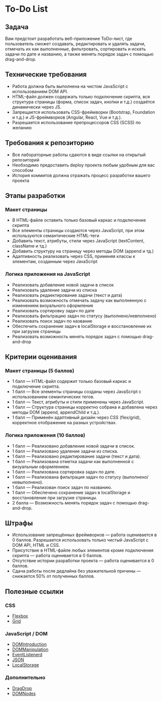 # To-Do List

## Задача
Вам предстоит разработать веб-приложение ToDo-лист, где пользователь сможет создавать, редактировать и удалять задачи, отмечать их как выполненные, фильтровать, сортировать и искать задачи по дате и названию, а также менять порядок задач с помощью drag-and-drop.

## Технические требования
* Работа должна быть выполнена на чистом JavaScript с использованием DOM API.
* HTML-файл должен содержать только подключение скрипта, вся структура страницы (форма, список задач, кнопки и т.д.) создаётся динамически через JS.
* Запрещается использовать CSS-фреймворки (Bootstrap, Foundation и т.д.) и JS-фреймворков (Angular, React, Vue и т.д.).
* Разрешается использование препроцессоров CSS (SCSS) по желанию

## Требования к репозиторию
* Все лабораторные работы сдаются в виде ссылки на открытый репозиторий
* Необходимо предоставить deploy проекта любым удобным для вас способом
* История коммитов должна отражать процесс разработки вашего проекта

## Этапы разработки
### Макет страницы
* В HTML-файле оставить только базовый каркас и подключение скрипта
* Все элементы страницы создаются через JavaScript, при этом используются семантические HTML-теги
* Добавить текст, атрибуты, стили через JavaScript (textContent, className и тд.)
* Добавить структуру на страницу через методы DOM (append и тд.)
* Адаптивность реализовать через CSS, применяя классы к элементам, созданным через JavaScript
### Логика приложения на JavaScript
* Реализовать добавление новой задачи в список
* Реализовать удаление задачи из списка
* Реализовать редаектирование задачи (текст и дата)
* Реализовать возможность отмечать задачу как выполненную с изменением визуального оформления
* Реализовать сортировку задач по дате
* Реализовать фильтрацию задач по статусу (выполнено/невполнено)
* Реализовать поиск задач по название
* Обеспечить сохранение задач в localStorage и восстановление их при загрузке страницы
* Реализовать возможность менять порядок задач с помощью drag-and-drop

## Критерии оценивания
### Макет страницы (5 баллов)
* 1 балл — HTML-файл содержит только базовый каркас и подключение скрипта.
* 1 балл — Все элементы страницы созданы через JavaScript с использованием семантических тегов.
* 1 балл — Текст, атрибуты и стили применены через JavaScript.
* 1 балл — Структура страницы корректно собрана и добавлена через методы DOM (append, appendChild и т.д.).
* 1 балл — Применён адаптивный дизайн через CSS (flex/grid), корректное отображение на разных устройствах.
### Логика приложения (10 баллов)
* 1 балл — Реализовано добавление новой задачи в список.
* 1 балл — Реализовано удаление задачи из списка.
* 1 балл — Реализовано редактирование задачи (текст и дата).
* 1 балл — Реализована отметка задачи как выполненной с визуальным оформлением.
* 1 балл — Реализована сортировка задач по дате.
* 1 балл — Реализована фильтрация задач по статусу (выполнено/невыполнено).
* 1 балл — Реализован поиск задач по названию.
* 1 балл — Обеспечено сохранение задач в localStorage и восстановление при загрузке страницы.
* 2 балла — Возможность менять порядок задач с помощью drag-and-drop.

## Штрафы
* Использование запрещённых фреймворков — работа оценивается в 0 баллов. Разрешается использовать только чистый JavaScript с DOM API, HTML и CSS.
* Присутствие в HTML-файле любых элементов кроме подключения скрипта — работа оценивается в 0 баллов.
* Отсутствие истории разработки проекта — работа оценивается в 0 баллов.
* Сдача работы после дедлайна без уважительной причины — снижается 50% от полученных баллов.

## Полезные ссылки
### CSS
* [Flexbox](https://css-tricks.com/snippets/css/a-guide-to-flexbox/)
* [Grid](http://css-tricks.com/snippets/css/complete-guide-grid/)
### JavaScript / DOM
* [DOMIntroduction](https://developer.mozilla.org/en-US/docs/Web/API/Document_Object_Model/Introduction)
* [DOMManipulation](https://developer.mozilla.org/en-US/docs/Learn/JavaScript/Client-side_web_APIs/Manipulating_documents)
* [EventListenerd](https://developer.mozilla.org/en-US/docs/Web/API/EventTarget/addEventListener)
*  [JSON](https://learn.javascript.ru/json)
* [LocalStorage](https://learn.javascript.ru/localstorage)
### Дополнительно
* [DragDrop](https://developer.mozilla.org/en-US/docs/Web/API/HTML_Drag_and_Drop_API)
* [DOMNodes](https://javascript.info/dom-nodes)